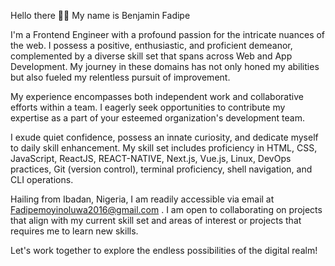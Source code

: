 
Hello there ✊🏾
My name is Benjamin Fadipe 

I'm a Frontend Engineer  with a profound passion for the intricate nuances of the web. I possess a positive, enthusiastic, and proficient demeanor, complemented by a diverse skill set that spans across Web and App Development. My journey in these domains has not only honed my abilities but also fueled my relentless pursuit of improvement.

My experience encompasses both independent work and collaborative efforts within a team. I eagerly seek opportunities to contribute my expertise as a part of your esteemed organization's development team.

I exude quiet confidence, possess an innate curiosity, and dedicate myself to daily skill enhancement. My skill set includes proficiency in HTML, CSS, JavaScript, ReactJS, REACT-NATIVE, Next.js, Vue.js, Linux, DevOps practices, Git (version control), terminal proficiency, shell navigation, and CLI operations.

Hailing from Ibadan, Nigeria, I am readily accessible via email at Fadipemoyinoluwa2016@gmail.com  . I am open to collaborating on projects that align with my current skill set and areas of interest or projects that requires me to learn new skills.

Let's work together to explore the endless possibilities of the digital realm!



